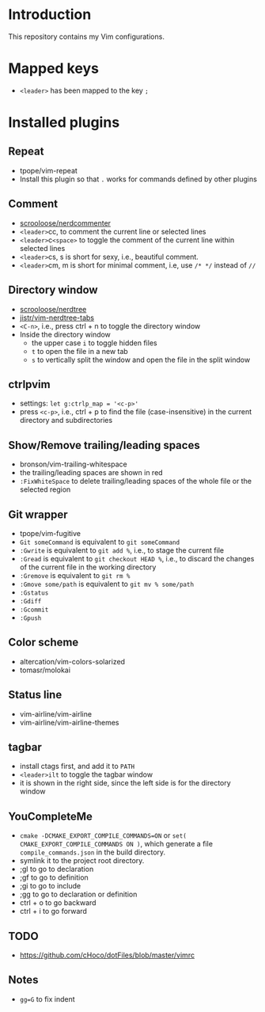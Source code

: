 # Introduction

This repository contains my Vim configurations.

# Mapped keys
 - `<leader>` has been mapped to the key `;`

# Installed plugins

## Repeat
 - tpope/vim-repeat
 - Install this plugin so that `.` works for commands defined by other plugins

## Comment
 - [scrooloose/nerdcommenter][2]
 - `<leader>`cc, to comment the current line or selected lines
 - `<leader>`c`<space>` to toggle the comment of the current line within selected lines
 - `<leader>`cs, s is short for sexy, i.e., beautiful comment.
 - `<leader>`cm, m is short for minimal comment, i.e, use `/* */` instead of `//`

## Directory window
 - [scrooloose/nerdtree][3]
 - [jistr/vim-nerdtree-tabs][4]
 - `<C-n>`, i.e., press ctrl + n to toggle the directory window
 - Inside the directory window
   - the upper case `i` to toggle hidden files
   - `t` to open the file in a new tab
   - `s` to vertically split the window and open the file in the split window

## ctrlpvim
 - settings: `let g:ctrlp_map = '<c-p>'`
 - press `<c-p>`, i.e., ctrl + p to find the file (case-insensitive) in the current directory and subdirectories

## Show/Remove trailing/leading spaces
 - bronson/vim-trailing-whitespace
 - the trailing/leading spaces are shown in red
 - `:FixWhiteSpace` to delete trailing/leading spaces of the whole file or the selected region

## Git wrapper
 - tpope/vim-fugitive
 - `Git someCommand` is equivalent to `git someCommand`
 - `:Gwrite` is equivalent to `git add %`, i.e., to stage the current file
 - `:Gread` is equivalent to `git checkout HEAD %`, i.e., to discard the changes
of the current file in the working directory
 - `:Gremove` is equivalent to `git rm %`
 - `:Gmove some/path` is equivalent to `git mv % some/path`
 - `:Gstatus`
 - `:Gdiff`
 - `:Gcommit`
 - `:Gpush`

## Color scheme
 - altercation/vim-colors-solarized
 - tomasr/molokai

## Status line
 - vim-airline/vim-airline
 - vim-airline/vim-airline-themes

## tagbar
 - install ctags first, and add it to `PATH`
 - `<leader>ilt` to toggle the tagbar window
 - it is shown in the right side, since the left side is for the directory window

## YouCompleteMe
 - `cmake -DCMAKE_EXPORT_COMPILE_COMMANDS=ON` or `set( CMAKE_EXPORT_COMPILE_COMMANDS ON )`,
 which generate a file `compile_commands.json` in the build directory.
 - symlink it to the project root directory.
 - ;gl to go to declaration
 - ;gf to go to definition
 - ;gi to go to include
 - ;gg to go to declaration or definition
 - ctrl + o to go backward
 - ctrl + i to go forward

[6]: https://github.com/
[5]: https://github.com/
[4]: https://github.com/jistr/vim-nerdtree-tabs
[3]: https://github.com/scrooloose/nerdtree
[2]: https://github.com/scrooloose/nerdcommenter
[1]: https://github.com/csukuangfj/vim-exercises

## TODO
 - https://github.com/cHoco/dotFiles/blob/master/vimrc

## Notes
 - `gg=G` to fix indent
